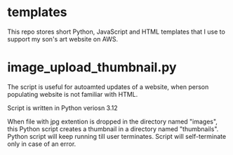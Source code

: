 # templates
This repo stores short Python, JavaScript and HTML templates that I use to support my son's art website on AWS.

# image_upload_thumbnail.py 
  The script is useful for autoamted updates of a website, when person populating website is not familiar with HTML.

  Script is written in Python veriosn 3.12

  When file with jpg extention is dropped in the directory named "images", this Python script creates a thumbnail in a directory named "thumbnails".
  Python script will keep running till user terminates. Script will self-terminate only in case of an error.